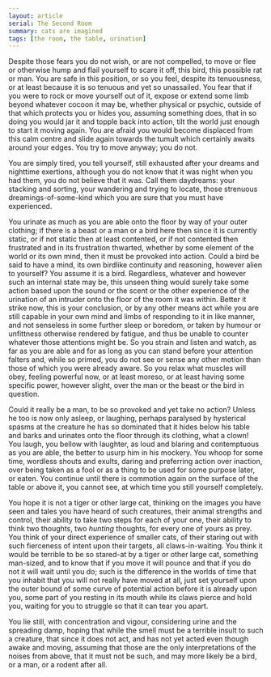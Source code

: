 ```yaml
---
layout: article
serial: The Second Room
summary: cats are imagined
tags: [the room, the table, urination]
---
```


Despite those fears you do not wish, or are not compelled, to move or flee or otherwise hump and flail yourself to scare it off, this bird, this possible rat or man. You are safe in this position, or so you feel, despite its tenuousness, or at least because it is so tenuous and yet so unassailed. You fear that if you were to rock or move yourself out of it, expose or extend some limb beyond whatever cocoon it may be, whether physical or psychic, outside of that which protects you or hides you, assuming something does, that in so doing you would jar it and topple back into action, tilt the world just enough to start it moving again. You are afraid you would become displaced from this calm centre and slide again towards the tumult which certainly awaits around your edges.  You try to move anyway; you do not.  

You are simply tired, you tell yourself, still exhausted after your dreams and nighttime exertions, although you do not know that it was night when you had them, you do not believe that it was.  Call them daydreams: your stacking and sorting, your wandering and trying to locate, those strenuous dreamings-of-some-kind which you are sure that you must have experienced. 

You urinate as much as you are able onto the floor by way of your outer clothing; if there is a beast or a man or a bird here then since it is currently static, or if not static then at least contented, or if not contented then frustrated and in its frustration thwarted, whether by some element of the world or its own mind, then it must be provoked into action. Could a bird be said to have a mind, its own birdlike continuity and reasoning, however alien to yourself? You assume it is a bird.  Regardless, whatever and however such an internal state may be, this unseen thing would surely take some action based upon the sound or the scent or the other experience of the urination of an intruder onto the floor of the room it was within. Better it strike now, this is your conclusion, or by any other means act while you are still capable in your own mind and limbs of responding to it in like manner, and not senseless in some further sleep or boredom, or taken by humour or unfittness otherwise rendered by fatigue, and thus be unable to counter whatever those attentions might be. So you strain and listen and watch, as far as you are able and for as long as you can stand before your attention falters and, while so primed, you do not see or sense any other motion than those of which you were already aware. So you relax what muscles will obey, feeling powerful now, or at least moreso, or at least having some specific power, however slight, over the man or the beast or the bird in question. 

Could it really be a man, to be so provoked and yet take no action? Unless he too is now only asleep, or laughing, perhaps paralysed by hysterical spasms at the creature he has so dominated that it hides below his table and barks and urinates onto the floor through its clothing, what a clown! You laugh, you bellow with laughter, as loud and blaring and contemptuous as you are able, the better to usurp him in his mockery. You whoop for some time, wordless shouts and exults, daring and preferring action over inaction, over being taken as a fool or as a thing to be used for some purpose later, or eaten. You continue until there is commotion again on the surface of the table or above it, you cannot see, at which time you still yourself completely. 

You hope it is not a tiger or other large cat, thinking on the images you have seen and tales you have heard of such creatures, their animal strengths and control, their ability to take two steps for each of your one, their ability to think two thoughts, two _hunting_ thoughts, for every one of yours as prey. You think of your direct experience of smaller cats, of their staring out with such fierceness of intent upon their targets, all claws-in-waiting. You think it would be terrible to be so stared-at by a tiger or other large cat, something man-sized, and to know that if you move it will pounce and that if you do not it will wait until you do; such is the difference in the worlds of time that you inhabit that you will not really have moved at all, just set yourself upon the outer bound of some curve of potential action before it is already upon you, some part of you resting in its mouth while its claws pierce and hold you, waiting for you to struggle so that it can tear you apart. 

You lie still, with concentration and vigour, considering urine and the spreading damp, hoping that while the smell must be a terrible insult to such a creature, that since it does not act, and has not yet acted even though awake and moving, assuming that those are the only interpretations of the noises from above, that it must not be such, and may more likely be a bird, or a man, or a rodent after all.
